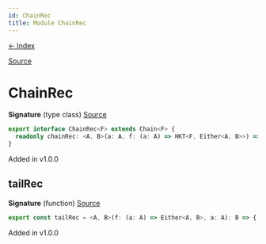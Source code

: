 ```yaml
---
id: ChainRec
title: Module ChainRec
---
```


[← Index](.)

[Source](https://github.com/gcanti/fp-ts/blob/master/src/ChainRec.ts)

# ChainRec

**Signature** (type class) [Source](https://github.com/gcanti/fp-ts/blob/master/src/ChainRec.ts#L9-L11)

```ts
export interface ChainRec<F> extends Chain<F> {
  readonly chainRec: <A, B>(a: A, f: (a: A) => HKT<F, Either<A, B>>) => HKT<F, B>
}
```

Added in v1.0.0

## tailRec

**Signature** (function) [Source](https://github.com/gcanti/fp-ts/blob/master/src/ChainRec.ts#L37-L43)

```ts
export const tailRec = <A, B>(f: (a: A) => Either<A, B>, a: A): B => { ... }
```

Added in v1.0.0
